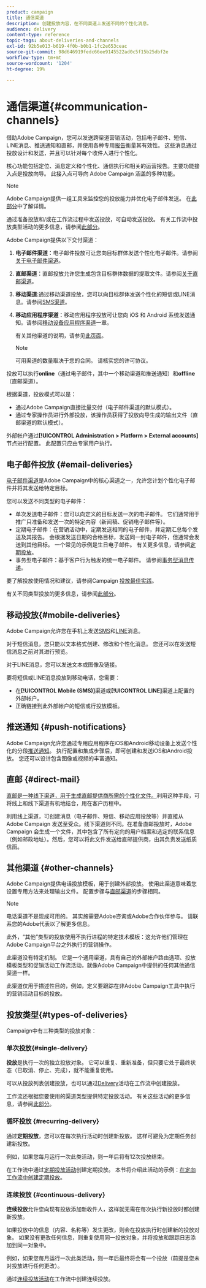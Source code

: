 ```yaml
---
product: campaign
title: 通信渠道
description: 创建投放内容，在不同渠道上发送不同的个性化消息。
audience: delivery
content-type: reference
topic-tags: about-deliveries-and-channels
exl-id: 92b5e013-b619-4f0b-b0b1-1fc2e653ceac
source-git-commit: 98d646919fedc66ee9145522ad0c5f15b25dbf2e
workflow-type: tm+mt
source-wordcount: '1204'
ht-degree: 19%

---
```


# 通信渠道{#communication-channels}

借助Adobe Campaign，您可以发送跨渠道营销活动，包括电子邮件、短信、LINE消息、推送通知和直邮，并使用各种专用[报告](../../reporting/using/delivery-reports.md)衡量其有效性。 这些消息通过投放设计和发送，并且可以针对每个收件人进行个性化。

核心功能包括定位、消息定义和个性化、通信执行和相关的运营报告。主要功能接入点是投放向导。 此接入点可导向 Adobe Campaign 涵盖的多种功能。

>[!NOTE]
>
>Adobe Campaign提供一组工具来监控您的投放能力并优化电子邮件发送。 在[此部分](../../delivery/using/about-deliverability.md)中了解详情。

通过准备投放和/或在工作流过程中发送投放，可自动发送投放。 有关工作流中投放类型活动的更多信息，请参阅[此部分](../../workflow/using/about-action-activities.md)。

Adobe Campaign提供以下交付渠道：

1. **电子邮件渠道**：电子邮件投放可让您向目标群体发送个性化电子邮件。请参阅[关于电子邮件渠道](../../delivery/using/about-email-channel.md)。
1. **直邮渠道**：直邮投放允许您生成包含目标群体数据的提取文件。请参阅[关于直邮渠道](../../delivery/using/about-direct-mail-channel.md)。
1. **移动渠道**:通过移动渠道投放，您可以向目标群体发送个性化的短信或LINE消息。请参阅[SMS渠道](../../delivery/using/sms-channel.md)。
1. **移动应用程序渠道**：移动应用程序投放可让您向 iOS 和 Android 系统发送通知。请参阅[移动设备应用程序渠道](../../delivery/using/about-mobile-app-channel.md)一章。

   有关其他渠道的说明，请参见[此页面](../../delivery/using/steps-about-delivery-creation-steps.md#other-channels)。

   >[!NOTE]
   >
   >可用渠道的数量取决于您的合同。 请核实您的许可协议。

投放可以执行&#x200B;**online**（通过电子邮件，其中一个移动渠道和推送通知）和&#x200B;**offline**（直邮渠道）。

根据渠道，投放模式可以是：

* 通过Adobe Campaign直接批量交付（电子邮件渠道的默认模式）。
* 通过专家操作员进行外部投放，该操作员获得了投放向导生成的输出文件（直邮渠道的默认模式）。

外部帐户通过&#x200B;**[!UICONTROL Administration > Platform > External accounts]**&#x200B;节点进行配置。 此配置只应由专家用户执行。

## 电子邮件投放 {#email-deliveries}

[电子邮件渠道](../../delivery/using/about-email-channel.md)是Adobe Campaign中的核心渠道之一，允许您计划个性化电子邮件并将其发送给特定目标。

您可以发送不同类型的电子邮件：

* 单次发送电子邮件：您可以向定义的目标发送一次的电子邮件。 它们通常用于推广只准备和发送一次的特定内容（新闻稿、促销电子邮件等）。
* 定期电子邮件：在营销活动中，定期发送相同的电子邮件，并定期汇总每个发送及其报告。 会根据发送日期的合格目标，发送同一封电子邮件，但通常会发送到其他目标。 一个常见的示例是生日电子邮件。 有关更多信息，请参阅[定期投放](../../workflow/using/recurring-delivery.md)。
* 事务型电子邮件：基于客户行为触发的统一电子邮件。 请参阅[事务型消息传递](../../message-center/using/about-transactional-messaging.md)。

要了解投放使用情况和建议，请参阅Campaign [投放最佳实践](../../delivery/using/delivery-best-practices.md)。

有关不同类型投放的更多信息，请参阅[此部分](#types-of-deliveries)。

## 移动投放{#mobile-deliveries}

Adobe Campaign允许您在手机上发送[SMS](../../delivery/using/sms-channel.md)和[LINE](../../delivery/using/line-channel.md)消息。

对于短信消息，您只能以文本格式创建、修改和个性化消息。 您还可以在发送短信消息之前对其进行预览。

对于LINE消息，您可以发送文本或图像及链接。

要将短信或LINE消息投放到移动电话，您需要：

* 在&#x200B;**[!UICONTROL Mobile (SMS)]**&#x200B;渠道或&#x200B;**[!UICONTROL LINE]**&#x200B;渠道上配置的外部帐户。
* 正确链接到此外部帐户的短信或行投放模板。

## 推送通知 {#push-notifications}

Adobe Campaign允许您通过专用应用程序在iOS和Android移动设备上发送个性化的分段[推送通知](../../delivery/using/about-mobile-app-channel.md)。 执行配置和集成步骤后，即可创建和发送iOS和Android投放。 您还可以设计包含图像或视频的丰富通知。

## 直邮 {#direct-mail}

[直邮是一种线下渠道，用于生成直邮提供商所需的个性化文件。](../../delivery/using/about-direct-mail-channel.md)利用这种手段，可将线上和线下渠道有机地结合，用在客户历程中。

利用线上渠道，可创建消息（电子邮件、短信、移动应用投放等）并直接从 Adobe Campaign 发送至受众。线下渠道则不同。在准备直邮投放时，Adobe Campaign 会生成一个文件，其中包含了所有定向的用户档案和选定的联系信息（例如邮政地址）。然后，您可以将此文件发送给直邮提供商，由其负责发送纸质信函。

## 其他渠道 {#other-channels}

Adobe Campaign提供电话投放模板，用于创建外部投放。 使用此渠道意味着您设置专用方法来处理输出文件。 配置步骤与[直邮渠道](../../delivery/using/about-direct-mail-channel.md)的步骤相同。

>[!NOTE]
>
>电话渠道不是现成可用的。 其实施需要Adobe咨询或Adobe合作伙伴参与。 请联系您的Adobe代表以了解更多信息。

此外，“其他”类型的投放使用不执行进程的特定技术模板：这允许他们管理在Adobe Campaign平台之外执行的营销操作。

此渠道没有特定机制。 它是一个通用渠道，具有自己的外部帐户路由选项、投放模板类型和促销活动工作流活动，就像Adobe Campaign中提供的任何其他通信渠道一样。

此渠道仅用于描述性目的，例如，定义要跟踪在非Adobe Campaign工具中执行的营销活动目标的投放。

## 投放类型{#types-of-deliveries}

Campaign中有三种类型的投放对象：

### 单次投放{#single-delivery}

**投放**&#x200B;是执行一次的独立投放对象。 它可以重复、重新准备，但只要它处于最终状态（已取消、停止、完成），就不能重复使用。

可以从投放列表创建投放，也可以通过[Delivery](../../workflow/using/delivery.md)活动在工作流中创建投放。

工作流还根据您要使用的渠道类型提供特定投放活动。 有关这些活动的更多信息，请参阅[此部分](../../workflow/using/cross-channel-deliveries.md)。

### 循环投放 {#recurring-delivery}

通过&#x200B;**定期投放**，您可以在每次执行活动时创建新投放。 这样可避免为定期任务创建新投放。

例如，如果您每月运行一次此类活动，则一年后将有12次投放结束。

在工作流中通过[定期投放活动](../../workflow/using/recurring-delivery.md)创建定期投放。 本节将介绍此活动的示例：[在定向工作流中创建定期投放](../../workflow/using/sending-a-birthday-email.md#creating-a-recurring-delivery-in-a-targeting-workflow)。

### 连续投放 {#continuous-delivery}

**连续投放**&#x200B;允许您向现有投放添加新收件人，这样就无需在每次执行新投放时都创建新投放。

如果投放中的信息（内容、名称等）发生更改，则会在投放执行时创建新的投放对象。 如果没有更改任何信息，则重复使用同一投放对象，并将投放和跟踪日志添加到同一对象中。

例如，如果您每月运行一次此类活动，则一年后最终将会有一个投放（前提是您未对投放进行任何更改）。

通过[连续投放活动](../../workflow/using/continuous-delivery.md)在工作流中创建连续投放。
